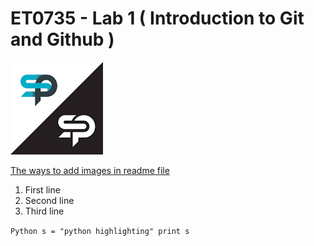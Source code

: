 # ET0735 - Lab 1 ( Introduction to Git and Github )

![images](images.png)

[The ways to add images in readme file](https://cloudinary.com/guides/web-performance/4-ways-to-add-images-to-github-readme-1-bonus-method)

1. First line
2. Second line
3. Third line

`Python
s = "python highlighting"
print s
`


